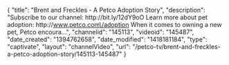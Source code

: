 {
    "title": "Brent and Freckles - A Petco Adoption Story",
    "description": "Subscribe to our channel: http:\/\/bit.ly\/12dY9oO Learn more about pet adoption: http:\/\/www.petco.com\/adoption When it comes to owning a new pet, Petco encoura...",
    "channelid": "145113",
    "videoid": "145487",
    "date_created": "1394762658",
    "date_modified": "1418181184",
    "type": "captivate",
    "layout": "channelVideo",
    "url": "\/petco-tv\/brent-and-freckles-a-petco-adoption-story\/145113-145487"
}